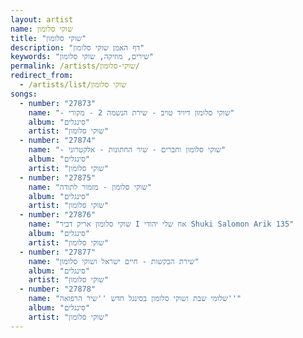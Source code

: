 ```yaml
---
layout: artist
name: שוקי סלומון
title: "שוקי סלומון"
description: "דף האמן שוקי סלומון"
keywords: "שירים, מוזיקה, שוקי סלומון"
permalink: /artists/שוקי-סלומון/
redirect_from:
  - /artists/list/שוקי סלומון
songs:
  - number: "27873"
    name: "- שוקי סלומון דיויד טויב - שירת הנשמה 2 - מקורי"
    album: "סינגלים"
    artist: "שוקי סלומון"
  - number: "27874"
    name: "- שוקי סלומון וחברים - שיר החתונות - אלקטרוני"
    album: "סינגלים"
    artist: "שוקי סלומון"
  - number: "27875"
    name: "שוקי סלומון - מזמור לתודה"
    album: "סינגלים"
    artist: "שוקי סלומון"
  - number: "27876"
    name: "שוקי סלומון אריק דביר I אח שלי יהודי Shuki Salomon Arik 135"
    album: "סינגלים"
    artist: "שוקי סלומון"
  - number: "27877"
    name: "שירת הבקשות - חיים ישראל ושוקי סלומון"
    album: "סינגלים"
    artist: "שוקי סלומון"
  - number: "27878"
    name: "שלומי שבת ושוקי סלומון בסינגל חדש ''שיר הרפואה''"
    album: "סינגלים"
    artist: "שוקי סלומון"
---
```

